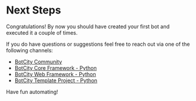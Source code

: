 # Next Steps

Congratulations! By now you should have created your first bot and executed it a couple of times.

If you do have questions or suggestions feel free to reach out via one of the following channels:

- [BotCity Community](http://community.botcity.dev/)
- [BotCity Core Framework - Python](https://github.com/botcity-dev/botcity-framework-core-python)
- [BotCity Web Framework - Python](https://github.com/botcity-dev/botcity-framework-web-python)
- [BotCity Template Project - Python](https://github.com/botcity-dev/bot-python-template)

Have fun automating!